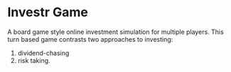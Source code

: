 # Investr Game

A board game style online investment simulation for multiple players. 
This turn based game contrasts two approaches to investing: 

1. dividend-chasing
1. risk taking. 
